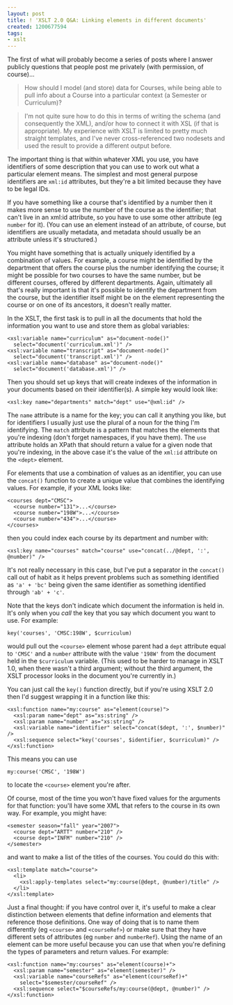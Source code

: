 ```yaml
---
layout: post
title: ! 'XSLT 2.0 Q&A: Linking elements in different documents'
created: 1200677594
tags:
- xslt
---
```

The first of what will probably become a series of posts where I answer publicly questions that people post me privately (with permission, of course)...

> How should I model (and store) data for Courses, while being able to pull info about a Course into a particular context (a Semester or Curriculum)?

> I'm not quite sure how to do this in terms of writing the schema (and consequently the XML), and/or how to connect it with XSL (if that is appropriate).  My experience with XSLT is limited to pretty much straight templates, and I've never cross-referenced two nodesets and used the result to provide a different output before.

The important thing is that within whatever XML you use, you have identifiers of some description that you can use to work out what a particular element means. The simplest and most general purpose identifiers are `xml:id` attributes, but they're a bit limited because they have to be legal IDs.

If you have something like a course that's identified by a number then it makes more sense to use the number of the course as the identifier; that can't live in an xml:id attribute, so you have to use some other attribute (eg `number` for it). (You can use an element instead of an attribute, of course, but identifiers are usually metadata, and metadata should usually be an attribute unless it's structured.)

You might have something that is actually uniquely identified by a combination of values. For example, a course might be identified by the department that offers the course plus the number identifying the course; it might be possible for two courses to have the same number, but be different courses, offered by different departments. Again, ultimately all that's really important is that it's possible to identify the department from the course, but the identifier itself might be on the element representing the course or on one of its ancestors, it doesn't really matter.

In the XSLT, the first task is to pull in all the documents that hold the information you want to use and store them as global variables:

    <xsl:variable name="curriculum" as="document-node()"
      select="document('curriculum.xml')" />
    <xsl:variable name="transcript" as="document-node()"
      select="document('transcript.xml')" />
    <xsl:variable name="database" as="document-node()"
      select="document('database.xml')" />

Then you should set up keys that will create indexes of the information in your documents based on their identifier(s). A simple key would look like:

    <xsl:key name="departments" match="dept" use="@xml:id" />

The `name` attribute is a name for the key; you can call it anything you like, but for identifiers I usually just use the plural of a noun for the thing I'm identifying. The `match` attribute is a pattern that matches the elements that you're indexing (don't forget namespaces, if you have them). The `use` attribute holds an XPath that should return a value for a given node that you're indexing, in the above case it's the value of the `xml:id` attribute on the `<dept>` element.

For elements that use a combination of values as an identifier, you can use the `concat()` function to create a unique value that combines the identifying values. For example, if your XML looks like:

    <courses dept="CMSC">
      <course number="131">...</course>
      <course number="198W">...</course>
      <course number="434">...</course>
    </courses>

then you could index each course by its department and number with:

    <xsl:key name="courses" match="course" use="concat(../@dept, ':', @number)" />

It's not really necessary in this case, but I've put a separator in the `concat()` call out of habit as it helps prevent problems such as something identified as `'a' + 'bc'` being given the same identifier as something identified through `'ab' + 'c'`.

Note that the keys don't indicate which document the information is held in. It's only when you *call* the key that you say which document you want to use. For example:

    key('courses', 'CMSC:198W', $curriculum)

would pull out the `<course>` element whose parent had a `dept` attribute equal to `'CMSC'` and  a `number` attribute with the value `'198W'` from the document held in the `$curriculum` variable. (This used to be harder to manage in XSLT 1.0, when there wasn't a third argument; without the third argument, the XSLT processor looks in the document you're currently in.)

You can just call the `key()` function directly, but if you're using XSLT 2.0 then I'd suggest wrapping it in a function like this:

    <xsl:function name="my:course" as="element(course)">
      <xsl:param name="dept" as="xs:string" />
      <xsl:param name="number" as="xs:string" />
      <xsl:variable name="identifier" select="concat($dept, ':', $number)" />
      <xsl:sequence select="key('courses', $identifier, $curriculum)" />
    </xsl:function>

This means you can use

    my:course('CMSC', '198W')

to locate the `<course>` element you're after.

Of course, most of the time you won't have fixed values for the arguments for that function: you'll have some XML that refers to the course in its own way. For example, you might have:

    <semester season="fall" year="2007">
      <course dept="ARTT" number="210" />
      <course dept="INFM" number="210" />
    </semester>

and want to make a list of the titles of the courses. You could do this with:

    <xsl:template match="course">
      <li>
        <xsl:apply-templates select="my:course(@dept, @number)/title" />
      </li>
    </xsl:template>

Just a final thought: if you have control over it, it's useful to make a clear distinction between elements that define information and elements that reference those definitions. One way of doing that is to name them differently (eg `<course>` and `<courseRef>`) or make sure that they have different sets of attributes (eg `number` and `numberRef`). Using the name of an element can be more useful because you can use that when you're defining the types of parameters and return values. For example:

    <xsl:function name="my:courses" as="element(course)+">
      <xsl:param name="semester" as="element(semester)" />
      <xsl:variable name="courseRefs" as="element(courseRef)+"
        select="$semester/courseRef" />
      <xsl:sequence select="$courseRefs/my:course(@dept, @number)" />
    </xsl:function>
